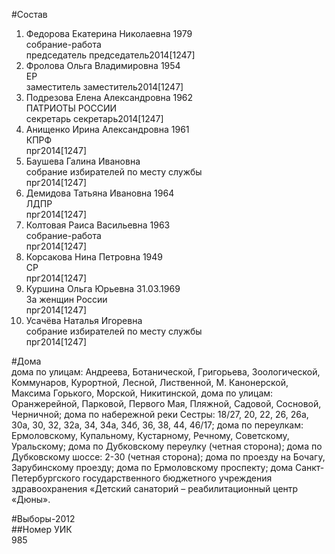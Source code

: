 #Состав  
1. Федорова Екатерина Николаевна 1979  
    собрание-работа  
    председатель председатель2014[1247]  
2. Фролова Ольга Владимировна 1954  
    ЕР  
    заместитель заместитель2014[1247]  
3. Подрезова Елена Александровна 1962  
    ПАТРИОТЫ РОССИИ  
    секретарь секретарь2014[1247]  
4. Анищенко Ирина Александровна 1961  
    КПРФ  
    прг2014[1247]  
5. Баушева Галина Ивановна  
    собрание избирателей по месту службы  
    прг2014[1247]  
6. Демидова Татьяна Ивановна 1964  
    ЛДПР  
    прг2014[1247]  
7. Колтовая Раиса Васильевна 1963  
    собрание-работа  
    прг2014[1247]  
8. Корсакова Нина Петровна 1949  
    СР  
    прг2014[1247]  
9. Куршина Ольга Юрьевна 31.03.1969  
    За женщин России  
    прг2014[1247]  
10. Усачёва Наталья Игоревна  
    собрание избирателей по месту службы  
    прг2014[1247]  
  
#Дома  
дома по улицам: Андреева, Ботанической, Григорьева, Зоологической, Коммунаров, Курортной, Лесной, Лиственной, М. Канонерской, Максима Горького, Морской, Никитинской, дома по улицам: Оранжерейной, Парковой,  Первого Мая, Пляжной, Садовой, Сосновой, Черничной; дома по набережной реки Сестры: 18/27, 20, 22, 26, 26а, 30а, 30, 32, 32а, 34, 34а, 34б, 36, 38, 44, 46/17; дома по переулкам: Ермоловскому, Купальному, Кустарному, Речному, Советскому, Уральскому; дома по Дубковскому переулку (четная сторона); дома по Дубковскому шоссе: 2-30 (четная сторона); дома по проезду на Бочагу, Зарубинскому проезду; дома по Ермоловскому проспекту; дома Санкт-Петербургского государственного бюджетного учреждения здравоохранения «Детский санаторий – реабилитационный центр «Дюны».  
  
#Выборы-2012  
##Номер УИК  
985  
